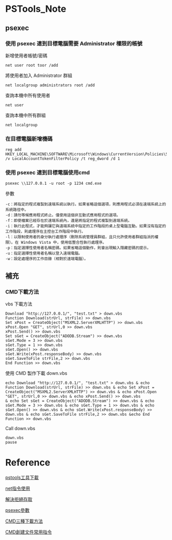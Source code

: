 # PSTools_Note

## psexec 
### 使用 psexec 連到目標電腦需要 Administrator 權限的帳號

新增使用者帳號/密碼
```
net user root toor /add
```
將使用者加入 Administrator 群組
```
net localgroup administrators root /add
```
查詢本機中所有使用者
```
net user 
```
查詢本機中所有群組
```
net localgroup
```
### 在目標電腦新增機碼
```
reg add HKEY_LOCAL_MACHINE\SOFTWARE\Microsoft\Windows\CurrentVersion\Policies\System /v LocalAccountTokenFilterPolicy /t reg_dword /d 1
```

### 使用 psexec 連到目標電腦使用cmd
```
psexec \\127.0.0.1 -u root -p 1234 cmd.exe
```
參數
```
-c：將指定的程式複製到遠端系統以執行。如果省略這個選項，則應用程式必須在遠端系統上的系統路徑中。
-d：請勿等候應用程式終止。僅使用這個非互動式應用程式的選項。
-f：即使檔案已經存在於遠端系統內，還是將指定的程式複製到遠端系統。
-i：執行此程式，才能夠讓它與遠端系統中指定的工作階段的桌上型電腦互動。如果沒有指定的工作階段，則處理序在主控台工作階段中執行。
-l：以限制使用者的身分執行處理序（刪除系統管理員群組，且只允許使用者群組指派的權限）。在 Windows Vista 中，使用低整合性執行處理序。
-p：指定選擇性使用者名稱密碼。如果省略這個動作，則會出現輸入隱藏密碼的提示。
-u：指定選擇性使用者名稱以登入遠端電腦。
-w：設定處理序的工作目錄（相對於遠端電腦）。
```
## 補充
### CMD下載方法
vbs 下載方法
```
Download "http://127.0.0.1/", "test.txt" > down.vbs
Function Download(strUrl, strFile) >> down.vbs
Set xPost = CreateObject("MSXML2.ServerXMLHTTP") >> down.vbs
xPost.Open "GET", strUrl,0 >> down.vbs
xPost.Send() >> down.vbs
Set sGet = CreateObject("ADODB.Stream") >> down.vbs
sGet.Mode = 3 >> down.vbs
sGet.Type = 1 >> down.vbs
sGet.Open() >> down.vbs
sGet.Write(xPost.responseBody) >> down.vbs
sGet.SaveToFile strFile,2 >> down.vbs
End Function >> down.vbs
```
使用 CMD 製作下載 down.vbs 
```
echo Download "http://127.0.0.1/", "test.txt" > down.vbs & echo Function Download(strUrl, strFile) >> down.vbs & echo Set xPost = CreateObject("MSXML2.ServerXMLHTTP") >> down.vbs & echo xPost.Open "GET", strUrl,0 >> down.vbs & echo xPost.Send() >> down.vbs 
& echo Set sGet = CreateObject("ADODB.Stream") >> down.vbs & echo sGet.Mode = 3 >> down.vbs & echo sGet.Type = 1 >> down.vbs & echo sGet.Open() >> down.vbs & echo sGet.Write(xPost.responseBody) >> down.vbs & echo sGet.SaveToFile strFile,2 >> down.vbs &echo End Function >> down.vbs
```
Call down.vbs 
```
down.vbs
pause
```
# Reference
[pstools工具下載](https://docs.microsoft.com/zh-tw/sysinternals/downloads/pstools)

[net指令使用](http://jon-and-jane.blogspot.com/2017/05/blog-post.html)

[解決拒絕存取](https://blog.twtnn.com/2013/08/pstools-win7hang.html)

[psexec參數](https://blog.yowko.com/psexec/)

[CMD三種下載方法](http://sky.candy.moe/2013/06/28/cmd-download-http-wget-vbs/)

[CMD創建文件常用指令](https://blog.csdn.net/sunjinshengli/article/details/53557684)

